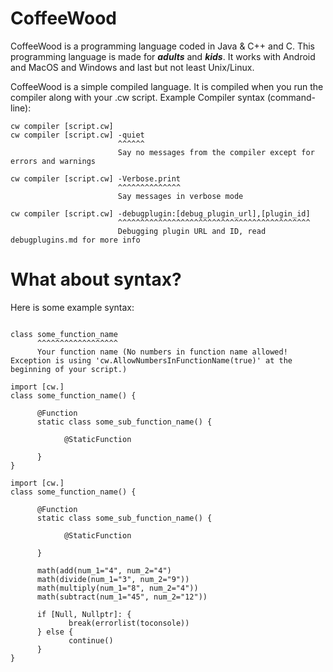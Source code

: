 # CoffeeWood
CoffeeWood is a programming language coded in Java & C++ and C. This programming language is made for ***adults*** and ***kids***. It works with Android and MacOS and Windows and last but not least Unix/Linux.

CoffeeWood is a simple compiled language. It is compiled when you run the compiler along with your .cw script. Example Compiler syntax (command-line):

```
cw compiler [script.cw]
cw compiler [script.cw] -quiet
                        ^^^^^^
                        Say no messages from the compiler except for errors and warnings

cw compiler [script.cw] -Verbose.print
                        ^^^^^^^^^^^^^^
                        Say messages in verbose mode

cw compiler [script.cw] -debugplugin:[debug_plugin_url],[plugin_id]
                        ^^^^^^^^^^^^^^^^^^^^^^^^^^^^^^^^^^^^^^^^^^^
                        Debugging plugin URL and ID, read debugplugins.md for more info
```

# What about syntax?

Here is some example syntax:

```

class some_function_name 
      ^^^^^^^^^^^^^^^^^^
      Your function name (No numbers in function name allowed! Exception is using 'cw.AllowNumbersInFunctionName(true)' at the beginning of your script.)

```

```
import [cw.]
class some_function_name() {

      @Function
      static class some_sub_function_name() {

            @StaticFunction
            
      }
}
```

```
import [cw.]
class some_function_name() {

      @Function
      static class some_sub_function_name() {

            @StaticFunction
            
      }

      math(add(num_1="4", num_2="4")
      math(divide(num_1="3", num_2="9"))
      math(multiply(num_1="8", num_2="4"))
      math(subtract(num_1="45", num_2="12"))

      if [Null, Nullptr]: {
             break(errorlist(toconsole))
      } else {
             continue()
      }
}
```

